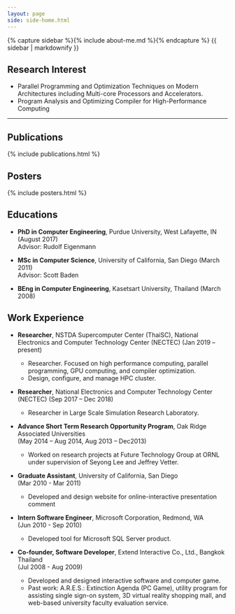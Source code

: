 ```yaml
---
layout: page
side: side-home.html
---
```


{% capture sidebar %}{% include about-me.md %}{% endcapture %}
{{ sidebar | markdownify }}

## Research Interest

* Parallel Programming and Optimization Techniques on Modern Architectures including Multi-core Processors and Accelerators. 
* Program Analysis and Optimizing Compiler for High-Performance Computing 

<div class="info">
</div>
<hr style="clear:left;"/>

## Publications

{% include publications.html %}

## Posters

{% include posters.html %}

## Educations

* **PhD in Computer Engineering**, Purdue University, West Lafayette, IN (August 2017)  
   Advisor: Rudolf Eigenmann

* **MSc in Computer Science**, University of California, San Diego (March 2011)  
   Advisor: Scott Baden

* **BEng in Computer Engineering**, Kasetsart University, Thailand (March 2008)

## Work Experience
* **Researcher**, NSTDA Supercomputer Center (ThaiSC), National Electronics and Computer Technology Center (NECTEC)
   (Jan 2019 – present)
   * Researcher. Focused on high performance computing, parallel programming, GPU computing, and compiler optimization.
   * Design, configure, and manage HPC cluster.

* **Researcher**, National Electronics and Computer Technology Center (NECTEC)
   (Sep 2017 – Dec 2018)
   * Researcher in Large Scale Simulation Research Laboratory.

* **Advance Short Term Research Opportunity Program**, Oak Ridge Associated Universities  
   (May 2014 – Aug 2014, Aug 2013 – Dec2013)  
   * Worked on research projects at Future Technology Group at ORNL under supervision of Seyong Lee and Jeffrey Vetter.

* **Graduate Assistant**, University of California, San Diego  
   (Mar 2010 - Mar 2011)  
   * Developed and design website for online-interactive presentation comment

* **Intern Software Engineer**, Microsoft Corporation, Redmond, WA  
   (Jun 2010 - Sep 2010)  
   * Developed tool for Microsoft SQL Server product.

* **Co-founder, Software Developer**, Extend Interactive Co., Ltd., Bangkok Thailand  
   (Jul 2008 - Aug 2009)  
   * Developed and designed interactive software and computer game.
   * Past work: A.R.E.S.: Extinction Agenda (PC Game), utility program for assisting single sign-on system, 3D virtual reality shopping mall, and web-based university faculty evaluation service.
